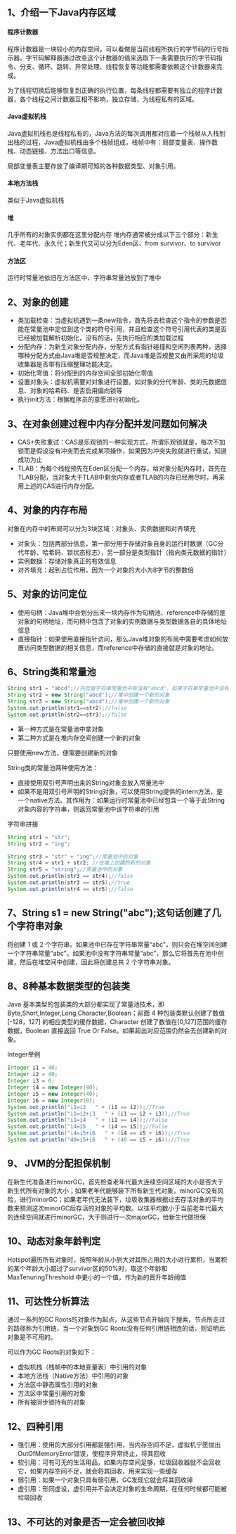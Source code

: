 ## 1、介绍一下Java内存区域
#### 程序计数器
程序计数器是一块较小的内存空间，可以看做是当前线程所执行的字节码的行号指示器。字节码解释器通过改变这个计数器的值来选取下一条需要执行的字节码指令、分支、循环、跳转、异常处理、线程恢复等功能都需要依赖这个计数器来完成。

为了线程切换后能够恢复到正确的执行位置，每条线程都需要有独立的程序计数器，各个线程之间计数器互相不影响，独立存储，为线程私有的区域。

#### Java虚拟机栈
Java虚拟机栈也是线程私有的，Java方法的每次调用都对应着一个栈帧从入栈到出栈的过程，Java虚拟机栈由多个栈帧组成，栈帧中有：局部变量表、操作数栈、动态链接、方法出口等信息。

局部变量表主要存放了编译期可知的各种数据类型、对象引用。

#### 本地方法栈
类似于Java虚拟机栈

#### 堆
几乎所有的对象实例都在这里分配内存
堆内存通常被分成以下三个部分：新生代、老年代、永久代；新生代又可以分为Eden区、from survivor、to survivor

#### 方法区
运行时常量池依旧在方法区中、字符串常量池放到了堆中

## 2、对象的创建
- 类加载检查：当虚拟机遇到一条new指令，首先将去检查这个指令的参数是否能在常量池中定位到这个类的符号引用，并且检查这个符号引用代表的类是否已经被加载解析初始化，没有的话，先执行相应的类加载过程
- 分配内存：为新生对象分配内存，分配方式有指针碰撞和空闲列表两种，选择哪种分配方式由Java堆是否规整决定，而Java堆是否规整又由所采用的垃圾收集器是否带有压缩整理功能决定。
- 初始化零值：将分配到的内存空间全部初始化零值
- 设置对象头：虚拟机需要对对象进行设置。如对象的分代年龄、类的元数据信息、对象的哈希码、是否启用偏向锁等
- 执行init方法：根据程序员的意愿进行初始化。

## 3、在对象创建过程中内存分配并发问题如何解决
- CAS+失败重试：CAS是乐观锁的一种实现方式，所谓乐观锁就是，每次不加锁而是假设没有冲突而去完成某项操作，如果因为冲突失败就进行重试，知道成功为止
- TLAB：为每个线程预先在Eden区分配一个内存，给对象分配内存时，首先在TLAB分配，当对象大于TLAB中剩余内存或者TLAB的内存已经用尽时，再采用上述的CAS进行内存分配。

## 4、对象的内存布局
对象在内存中的布局可以分为3块区域：对象头、实例数据和对齐填充

- 对象头：包括两部分信息，第一部分用于存储对象自身的运行时数据（GC分代年龄、哈希码、锁状态标志），另一部分是类型指针（指向类元数据的指针）
- 实例数据：存储对象真正的有效信息
- 对齐填充：起到占位作用，因为一个对象的大小为8字节的整数倍

## 5、对象的访问定位
- 使用句柄：Java堆中会划分出来一块内存作为句柄池、reference中存储的是对象的句柄地址，而句柄中包含了对象的实例数据与类型数据各自的具体地址信息
- 直接指针：如果使用直接指针访问，那么Java堆对象的布局中需要考虑如何放置访问类型数据的相关信息，而reference中存储的直接就是对象的地址。

## 6、String类和常量池
```java
String str1 = "abcd";//先检查字符串常量池中有没有"abcd"，如果字符串常量池中没有，则创建一个，然后 str1 指向字符串常量池中的对象，如果有，则直接将 str1 指向"abcd""；
String str2 = new String("abcd");//堆中创建一个新的对象
String str3 = new String("abcd");//堆中创建一个新的对象
System.out.println(str1==str2);//false
System.out.println(str2==str3);//false
```
- 第一种方式是在常量池中拿对象
- 第二种方式是在堆内存空间创建一个新的对象

只要使用new方法，便需要创建新的对象

String类的常量池两种使用方法：
- 直接使用双引号声明出来的String对象会放入常量池中
- 如果不是用双引号声明的String对象，可以使用String提供的intern方法，是一个native方法。其作用为：如果运行时常量池中已经包含一个等于此String对象内容的字符串，则返回常量池中该字符串的引用

字符串拼接
```java
String str1 = "str";
String str2 = "ing";

String str3 = "str" + "ing";//常量池中的对象
String str4 = str1 + str2; //在堆上创建的新的对象
String str5 = "string";//常量池中的对象
System.out.println(str3 == str4);//false
System.out.println(str3 == str5);//true
System.out.println(str4 == str5);//false
```

## 7、String s1 = new String("abc");这句话创建了几个字符串对象
将创建 1 或 2 个字符串。如果池中已存在字符串常量“abc”，则只会在堆空间创建一个字符串常量“abc”。如果池中没有字符串常量“abc”，那么它将首先在池中创建，然后在堆空间中创建，因此将创建总共 2 个字符串对象。

## 8、8种基本数据类型的包装类
Java 基本类型的包装类的大部分都实现了常量池技术，即 Byte,Short,Integer,Long,Character,Boolean；前面 4 种包装类默认创建了数值[-128，127] 的相应类型的缓存数据，Character 创建了数值在[0,127]范围的缓存数据，Boolean 直接返回 True Or False。如果超出对应范围仍然会去创建新的对象。 

Integer举例
```java
Integer i1 = 40;
Integer i2 = 40;
Integer i3 = 0;
Integer i4 = new Integer(40);
Integer i5 = new Integer(40);
Integer i6 = new Integer(0);
System.out.println("i1=i2   " + (i1 == i2));//True
System.out.println("i1=i2+i3   " + (i1 == i2 + i3));//True
System.out.println("i1=i4   " + (i1 == i4));//False
System.out.println("i4=i5   " + (i4 == i5));//False
System.out.println("i4=i5+i6   " + (i4 == i5 + i6));//True
System.out.println("40=i5+i6   " + (40 == i5 + i6));//True
```

## 9、 JVM的分配担保机制
在新生代准备进行minorGC，首先检查老年代最大连续空间区域的大小是否大于新生代所有对象的大小；如果老年代能够装下所有新生代对象，minorGC没有风险，进行minorGC；如果老年代无法装下，垃圾收集器根据过去存活对象的平均数来预测这次minorGC后存活的对象的平均数。以往平均数小于当前老年代最大的连续空间就进行minorGC，大于则进行一次majorGC，给新生代做担保

## 10、动态对象年龄判定
Hotspot遍历所有对象时，按照年龄从小到大对其所占用的大小进行累积，当累积的某个年龄大小超过了survivor区的50%时，取这个年龄和 MaxTenuringThreshold 中更小的一个值，作为新的晋升年龄阈值

## 11、可达性分析算法
通过一系列的GC Roots的对象作为起点，从这些节点开始向下搜索，节点所走过的路径称为引用链，当一个对象到GC Roots没有任何引用链相连的话，则证明此对象是不可用的。

可以作为GC Roots的对象如下：
- 虚拟机栈（栈帧中的本地变量表）中引用的对象
- 本地方法栈（Native方法）中引用的对象
- 方法区中静态属性引用的对象
- 方法区中常量引用的对象
- 所有被同步锁持有的对象

## 12、四种引用
- 强引用：使用的大部分引用都是强引用，当内存空间不足，虚拟机宁愿抛出OutOfMemoryError错误，使程序异常终止，将其回收
- 软引用：可有可无的生活用品，如果内存空间足够，垃圾回收器就不会回收它，如果内存空间不足，就会将其回收，用来实现一些缓存
- 弱引用：如果一个对象只具有弱引用，GC发现它就会将其回收掉
- 虚引用：形同虚设，虚引用并不会决定对象的生命周期，在任何时候都可能被垃圾回收

## 13、不可达的对象是否一定会被回收掉

